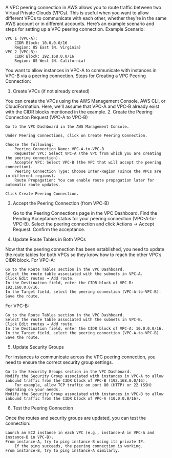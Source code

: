 A VPC peering connection in AWS allows you to route traffic between two Virtual Private Clouds (VPCs). This is useful when you want to allow different VPCs to communicate with each other, whether they're in the same AWS account or in different accounts. Here’s an example scenario and steps for setting up a VPC peering connection.
Example Scenario:

    VPC 1 (VPC-A):
        CIDR Block: 10.0.0.0/16
        Region: US East (N. Virginia)
    VPC 2 (VPC-B):
        CIDR Block: 192.168.0.0/16
        Region: US West (N. California)

You want to allow instances in VPC-A to communicate with instances in VPC-B via a peering connection.
Steps for Creating a VPC Peering Connection:
1. Create VPCs (if not already created)

You can create the VPCs using the AWS Management Console, AWS CLI, or CloudFormation. Here, we'll assume that VPC-A and VPC-B already exist with the CIDR blocks mentioned in the example.
2. Create the Peering Connection Request (VPC-A to VPC-B)

    Go to the VPC Dashboard in the AWS Management Console.

    Under Peering Connections, click on Create Peering Connection.

    Choose the following:
        Peering Connection Name: VPC-A-to-VPC-B
        Requester VPC: Select VPC-A (the VPC from which you are creating the peering connection).
        Accepter VPC: Select VPC-B (the VPC that will accept the peering connection).
        Peering Connection Type: Choose Inter-Region (since the VPCs are in different regions).
        Route Propagation: You can enable route propagation later for automatic route updates.

    Click Create Peering Connection.

3. Accept the Peering Connection (from VPC-B)

    Go to the Peering Connections page in the VPC Dashboard.
    Find the Pending Acceptance status for your peering connection (VPC-A-to-VPC-B).
    Select the peering connection and click Actions → Accept Request.
    Confirm the acceptance.

4. Update Route Tables in Both VPCs

Now that the peering connection has been established, you need to update the route tables for both VPCs so they know how to reach the other VPC’s CIDR block.
For VPC-A:

    Go to the Route Tables section in the VPC Dashboard.
    Select the route table associated with the subnets in VPC-A.
    Click Edit routes → Add route.
    In the Destination field, enter the CIDR block of VPC-B: 192.168.0.0/16.
    In the Target field, select the peering connection (VPC-A-to-VPC-B).
    Save the route.

For VPC-B:

    Go to the Route Tables section in the VPC Dashboard.
    Select the route table associated with the subnets in VPC-B.
    Click Edit routes → Add route.
    In the Destination field, enter the CIDR block of VPC-A: 10.0.0.0/16.
    In the Target field, select the peering connection (VPC-A-to-VPC-B).
    Save the route.

5. Update Security Groups

For instances to communicate across the VPC peering connection, you need to ensure the correct security group settings.

    Go to the Security Groups section in the VPC Dashboard.
    Modify the Security Group associated with instances in VPC-A to allow inbound traffic from the CIDR block of VPC-B (192.168.0.0/16).
        For example, allow TCP traffic on port 80 (HTTP) or 22 (SSH) depending on your needs.
    Modify the Security Group associated with instances in VPC-B to allow inbound traffic from the CIDR block of VPC-A (10.0.0.0/16).

6. Test the Peering Connection

Once the routes and security groups are updated, you can test the connection:

    Launch an EC2 instance in each VPC (e.g., instance-A in VPC-A and instance-B in VPC-B).
    From instance-A, try to ping instance-B using its private IP.
        If the ping succeeds, the peering connection is working.
    From instance-B, try to ping instance-A similarly.
